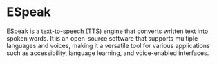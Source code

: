 # ESpeak
ESpeak is a text-to-speech (TTS) engine that converts written text into spoken words. It is an open-source software that supports multiple languages and voices, making it a versatile tool for various applications such as accessibility, language learning, and voice-enabled interfaces.
